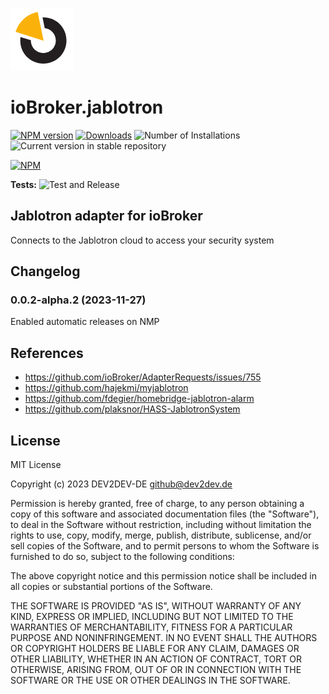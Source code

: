 ![Logo](admin/jablotron.png)
# ioBroker.jablotron

[![NPM version](https://img.shields.io/npm/v/iobroker.jablotron.svg)](https://www.npmjs.com/package/iobroker.jablotron)
[![Downloads](https://img.shields.io/npm/dm/iobroker.jablotron.svg)](https://www.npmjs.com/package/iobroker.jablotron)
![Number of Installations](https://iobroker.live/badges/jablotron-installed.svg)
![Current version in stable repository](https://iobroker.live/badges/jablotron-stable.svg)

[![NPM](https://nodei.co/npm/iobroker.jablotron.png?downloads=true)](https://nodei.co/npm/iobroker.jablotron/)

**Tests:** ![Test and Release](https://github.com/DEV2DEV-DE/ioBroker.jablotron/workflows/Test%20and%20Release/badge.svg)

## Jablotron adapter for ioBroker

Connects to the Jablotron cloud to access your security system

## Changelog
### 0.0.2-alpha.2 (2023-11-27)
Enabled automatic releases on NMP

## References
* https://github.com/ioBroker/AdapterRequests/issues/755
* https://github.com/hajekmi/myjablotron
* https://github.com/fdegier/homebridge-jablotron-alarm
* https://github.com/plaksnor/HASS-JablotronSystem

## License
MIT License

Copyright (c) 2023 DEV2DEV-DE <github@dev2dev.de>

Permission is hereby granted, free of charge, to any person obtaining a copy
of this software and associated documentation files (the "Software"), to deal
in the Software without restriction, including without limitation the rights
to use, copy, modify, merge, publish, distribute, sublicense, and/or sell
copies of the Software, and to permit persons to whom the Software is
furnished to do so, subject to the following conditions:

The above copyright notice and this permission notice shall be included in all
copies or substantial portions of the Software.

THE SOFTWARE IS PROVIDED "AS IS", WITHOUT WARRANTY OF ANY KIND, EXPRESS OR
IMPLIED, INCLUDING BUT NOT LIMITED TO THE WARRANTIES OF MERCHANTABILITY,
FITNESS FOR A PARTICULAR PURPOSE AND NONINFRINGEMENT. IN NO EVENT SHALL THE
AUTHORS OR COPYRIGHT HOLDERS BE LIABLE FOR ANY CLAIM, DAMAGES OR OTHER
LIABILITY, WHETHER IN AN ACTION OF CONTRACT, TORT OR OTHERWISE, ARISING FROM,
OUT OF OR IN CONNECTION WITH THE SOFTWARE OR THE USE OR OTHER DEALINGS IN THE
SOFTWARE.
